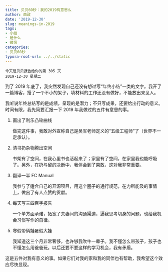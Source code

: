 ```yaml
---
title: 贝贝60秒：我的2019有意思么
author: 曲政
date: '2019-12-30'
slug: meanings-in-2019
tags:
- 小结
- 是什么
- 微信
categories:
- 贝贝60秒
typora-root-url: ../../static
---
```

```
今天是贝贝报告给你的第 305 天   
2019-12-30 星期二 
```

到了 2019 年底了，我突然发现自己还没有想过写“年终小结”一类的文字。我开了一篇博客，搭了一个不小的架子，填材料的工作还没有做好，不能放出来见人。

我听说年终总结写的是成绩，呈现的是潜力；不只写成果，还要给出行动的意义。时间有限，我先简要汇报一下 2019 年我做过的五件有意思的事。

1.  画出了利乐凸轮曲线

    做完这件事，我敢对外宣称自己是吴军老师定义的“五级工程师”了（世界不一定承认）。

2.  清书扔杂物腾出空间

    书架有了空间，在我心里书也活起来了；家里有了空间，在家里我也能呼吸了。另外，在扔与留的决断中，我体会到了果敢，这对我非常重要。

3.  翻译一半 FC Manual

    我参与了适合自己的开源项目，用这个圈子的通行规范，在力所能及的事情上，做出了有人点赞的贡献。

4.  每天写三四百字报告

    一个单方面承诺，拓宽了夫妻间的沟通渠道，逼我思考切身的问题，也给我机会习惯写作的自律。

5.  寒假带俩娃暑假大娃

    我知道这三个月非常奢侈，也许够我吹牛一辈子。我不懂怎么带孩子，孩子也不懂怎么用爸爸玩。以后还要不要这样的学习机会，我有矛盾。

这是五件对我有意义的事。如果它们对我的家和我的同伴也有帮助，我希望这个效应尽快显现。

